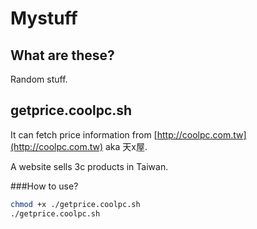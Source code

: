 # Mystuff

## What are these?

Random stuff.

## getprice.coolpc.sh

It can fetch price information from [http://coolpc.com.tw](http://coolpc.com.tw) aka 天x屋.

A website sells 3c products in Taiwan.

###How to use?

```bash
chmod +x ./getprice.coolpc.sh
./getprice.coolpc.sh
```

<!--# github support svn client, that\'s cool. :D -->


